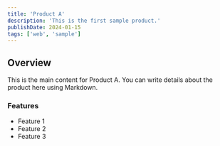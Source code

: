 ```yaml
---
title: 'Product A'
description: 'This is the first sample product.'
publishDate: 2024-01-15
tags: ['web', 'sample']
---
```


## Overview

This is the main content for Product A. You can write details about the product here using Markdown.

### Features

*   Feature 1
*   Feature 2
*   Feature 3
